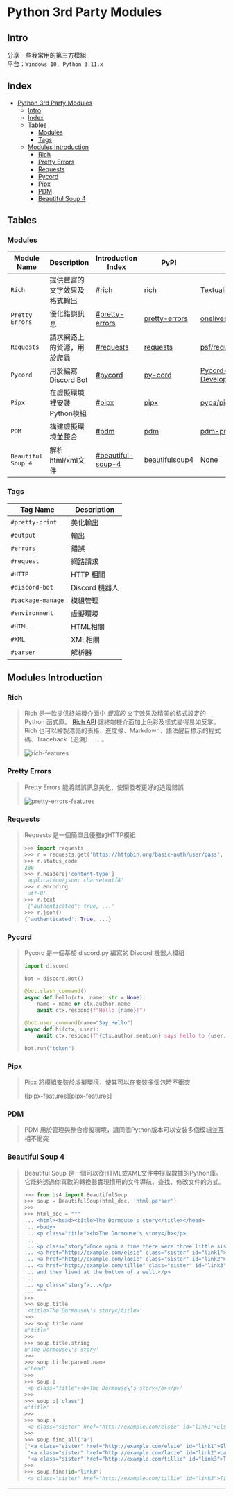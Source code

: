 # Python 3rd Party Modules

## Intro

分享一些我常用的第三方模組  
平台：`Windows 10, Python 3.11.x`

## Index

- [Python 3rd Party Modules](#python-3rd-party-modules)
  - [Intro](#intro)
  - [Index](#index)
  - [Tables](#tables)
    - [Modules](#modules)
    - [Tags](#tags)
  - [Modules Introduction](#modules-introduction)
    - [Rich](#rich)
    - [Pretty Errors](#pretty-errors)
    - [Requests](#requests)
    - [Pycord](#pycord)
    - [Pipx](#pipx)
    - [PDM](#pdm)
    - [Beautiful Soup 4](#beautiful-soup-4)

## Tables

### Modules

| Module Name        | Description                  | Introduction Index                     | PyPI                                    | Github                                            | Tags                             |
| ------------------ | ---------------------------- | -------------------------------------- | --------------------------------------- | ------------------------------------------------- | -------------------------------- |
| `Rich`             | 提供豐富的文字效果及格式輸出 | [#rich](#rich)                         | [rich][rich-pypi]                       | [Textualize/rich][rich-github]                    | `#pretty-print` `#output`        |
| `Pretty Errors`    | 優化錯誤訊息                 | [#pretty-errors](#pretty-errors)       | [pretty-errors][pretty-errors-pypi]     | [onelivesleft/PrettyErrors][pretty-errors-github] | `#errors`                        |
| `Requests`         | 請求網路上的資源，用於爬蟲   | [#requests](#requests)                 | [requests][requests-pypi]               | [psf/requests][requests-github]                   | `#request` `#HTTP`               |
| `Pycord`           | 用於編寫Discord Bot          | [#pycord](#pycord)                     | [py-cord][pycord-pypi]                  | [Pycord-Development/pycord][pycord-github]        | `#discord-bot`                   |
| `Pipx`             | 在虛擬環境裡安裝Python模組   | [#pipx](#pipx)                         | [pipx][pipx-pypi]                       | [pypa/pipx1][pipx-github]                         | `#package-manage`                |
| `PDM`              | 構建虛擬環境並整合           | [#pdm](#pdm)                           | [pdm][pdm-pypi]                         | [pdm-project/pdm][pdm-github]                     | `#environment`,`#package-manage` |
| `Beautiful Soup 4` | 解析html/xml文件             | [#beautiful-soup-4](#beautiful-soup-4) | [beautifulsoup4][beautiful-soup-4-pypi] | None                                              | `#HTML`,`#XML`,`#parser`         |

### Tags

| Tag Name          | Description    |
| ----------------- | -------------- |
| `#pretty-print`   | 美化輸出       |
| `#output`         | 輸出           |
| `#errors`         | 錯誤           |
| `#request`        | 網路請求       |
| `#HTTP`           | HTTP 相關      |
| `#discord-bot`    | Discord 機器人 |
| `#package-manage` | 模組管理       |
| `#environment`    | 虛擬環境       |
| `#HTML`           | HTML相關       |
| `#XML`            | XML相關        |
| `#parser`         | 解析器         |

## Modules Introduction

### Rich
> Rich 是一款提供終端機介面中 *豐富的* 文字效果及精美的格式設定的 Python 函式庫。
> [Rich API](https://rich.readthedocs.io/en/latest/) 讓終端機介面加上色彩及樣式變得易如反掌。Rich 也可以繪製漂亮的表格、進度條、Markdown、語法醒目標示的程式碼、Traceback（追溯）……。
> 
> ![rich-features][rich-features]

### Pretty Errors
> Pretty Errors 能將錯誤訊息美化，使開發者更好的追蹤錯誤
>
> ![pretty-errors-features][pretty-errors-features]

### Requests
> Requests 是一個簡單且優雅的HTTP模組
>
> ```python
> >>> import requests
> >>> r = requests.get('https://httpbin.org/basic-auth/user/pass', auth=('user', 'pass'))
> >>> r.status_code
> 200
> >>> r.headers['content-type']
> 'application/json; charset=utf8'
> >>> r.encoding
> 'utf-8'
> >>> r.text
> '{"authenticated": true, ...'
> >>> r.json()
> {'authenticated': True, ...}
> ```

### Pycord
> Pycord 是一個基於 discord.py 編寫的 Discord 機器人模組
>
> ```python
> import discord
> 
> bot = discord.Bot()
> 
> @bot.slash_command()
> async def hello(ctx, name: str = None):
>     name = name or ctx.author.name
>     await ctx.respond(f"Hello {name}!")
> 
> @bot.user_command(name="Say Hello")
> async def hi(ctx, user):
>     await ctx.respond(f"{ctx.author.mention} says hello to {user.name}!")
> 
> bot.run("token")
> ```

### Pipx
> Pipx 將模組安裝於虛擬環境，使其可以在安裝多個包時不衝突
> 
> ![pipx-features][pipx-features]

### PDM
> PDM 用於管理與整合虛擬環境，讓同個Python版本可以安裝多個模組並互相不衝突

### Beautiful Soup 4
> Beautiful Soup 是一個可以從HTML或XML文件中提取數據的Python庫。
> 它能夠透過你喜歡的轉換器實現慣用的文件導航、查找、修改文件的方式。
>
> ```python
> >>> from bs4 import BeautifulSoup
> >>> soup = BeautifulSoup(html_doc, 'html.parser')
> >>> 
> >>> html_doc = """
> ... <html><head><title>The Dormouse's story</title></head>
> ... <body>
> ... <p class="title"><b>The Dormouse's story</b></p>
> ... 
> ... <p class="story">Once upon a time there were three little sisters; and their names were
> ... <a href="http://example.com/elsie" class="sister" id="link1">Elsie</a>,
> ... <a href="http://example.com/lacie" class="sister" id="link2">Lacie</a> and
> ... <a href="http://example.com/tillie" class="sister" id="link3">Tillie</a>;
> ... and they lived at the bottom of a well.</p>
> ... 
> ... <p class="story">...</p>
> ... """
> >>> 
> >>> soup.title
> '<title>The Dormouse\'s story</title>'
> >>> 
> >>> soup.title.name
> u'title'
> >>> 
> >>> soup.title.string
> u'The Dormouse\'s story'
> >>> 
> >>> soup.title.parent.name
> u'head'
> >>> 
> >>> soup.p
> '<p class="title"><b>The Dormouse\'s story</b></p>'
> >>> 
> >>> soup.p['class']
> u'title'
> >>> 
> >>> soup.a
> '<a class="sister" href="http://example.com/elsie" id="link1">Elsie</a>'
> >>> 
> >>> soup.find_all('a')
> ['<a class="sister" href="http://example.com/elsie" id="link1">Elsie</a>',
>  '<a class="sister" href="http://example.com/lacie" id="link2">Lacie</a>',
>  '<a class="sister" href="http://example.com/tillie" id="link3">Tillie</a>']
> >>> 
> >>> soup.find(id="link3")
> '<a class="sister" href="http://example.com/tillie" id="link3">Tillie</a>/
> ```

---

<!-- Table Links -->
[rich-pypi]: https://pypi.org/project/rich/
[rich-github]: https://github.com/Textualize/rich

[pretty-errors-pypi]: https://pypi.org/project/pretty-errors/
[pretty-errors-github]: https://github.com/onelivesleft/PrettyErrors

[requests-pypi]: https://pypi.org/project/requests/
[requests-github]: https://github.com/psf/requests

[pycord-pypi]: https://pypi.org/project/py-cord/
[pycord-github]: https://github.com/Pycord-Development/pycord

[pipx-pypi]: https://pypi.org/project/pipx/
[pipx-github]: https://github.com/pypa/pipx

[pdm-pypi]: https://pypi.org/project/pdm/
[pdm-github]: https://github.com/pdm-project/pdm

[beautiful-soup-4-pypi]: https://pypi.org/project/beautifulsoup4/
[beautiful-soup-4-github]: Invalid


<!-- Introduction Links -->
[rich-features]: https://raw.githubusercontent.com/textualize/rich/master/imgs/features.png
[pretty-errors-features]: https://raw.githubusercontent.com/onelivesleft/PrettyErrors/master/example.png
[pipx-featues]: https://raw.githubusercontent.com/pypa/pipx/main/pipx_demo.gif